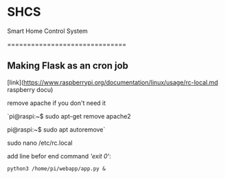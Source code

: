 # SHCS
Smart Home Control System

==============================
## Making Flask as an cron job

[link](https://www.raspberrypi.org/documentation/linux/usage/rc-local.md raspberry docu)

remove apache if you don't need it

`pi@raspi:\~$ sudo apt-get remove apache2

pi@raspi:\~$ sudo apt autoremove`

sudo nano /etc/rc.local

add line befor end command *'exit 0'*:

`python3 /home/pi/webapp/app.py &`

